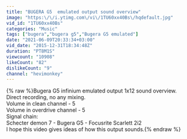 ```yaml
---
title: "BUGERA G5  emulated output sound overview"
image: "https:\/\/i.ytimg.com\/vi\/1TU60xx40Bs\/hqdefault.jpg"
vid_id: "1TU60xx40Bs"
categories: "Music"
tags: ["bugera","bugera g5","Bugera G5 emulated"]
date: "2021-06-09T20:33:34+03:00"
vid_date: "2015-12-31T18:34:48Z"
duration: "PT8M1S"
viewcount: "10908"
likeCount: "82"
dislikeCount: "9"
channel: "hevimonkey"
---
```

{% raw %}Bugera G5 infinium emulated output 1x12 sound overview.<br />Direct recording, no any mixing.<br />Volume in clean channel - 5<br />Volume in overdrive channel - 5<br />Signal chain: <br />Schecter demon 7 - Bugera G5 - Focusrite Scarlett 2i2 <br />I hope this video gives ideas of how this output sounds.{% endraw %}
